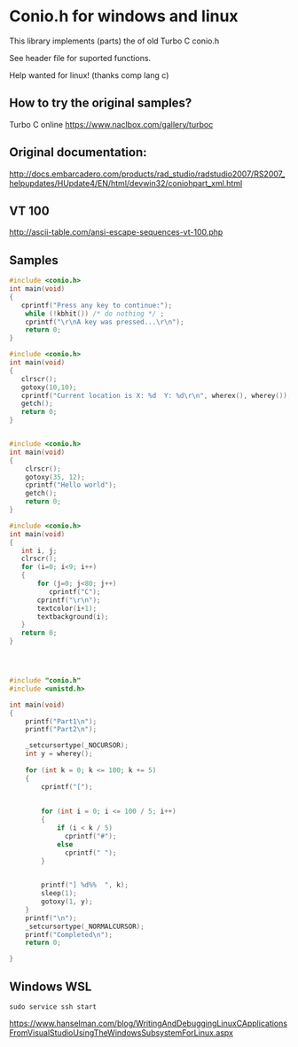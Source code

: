 # Conio.h for windows and linux

This library implements (parts) the of old Turbo C conio.h

See header file for suported functions.

Help wanted for linux! (thanks comp lang c)


## How to try the original samples? 

Turbo C online
https://www.naclbox.com/gallery/turboc


## Original documentation:

http://docs.embarcadero.com/products/rad_studio/radstudio2007/RS2007_helpupdates/HUpdate4/EN/html/devwin32/coniohpart_xml.html

## VT 100
http://ascii-table.com/ansi-escape-sequences-vt-100.php


## Samples

```c
#include <conio.h>
int main(void)
{
   cprintf("Press any key to continue:");
    while (!kbhit()) /* do nothing */ ;
    cprintf("\r\nA key was pressed...\r\n");
    return 0;
}
```

```c
#include <conio.h>
int main(void)
{
   clrscr();
   gotoxy(10,10);
   cprintf("Current location is X: %d  Y: %d\r\n", wherex(), wherey());
   getch();
   return 0;
}
```

```c

#include <conio.h>
int main(void)
{
    clrscr();
    gotoxy(35, 12);
    cprintf("Hello world");
    getch();
    return 0;
}
```

```c
#include <conio.h>
int main(void)
{
   int i, j;
   clrscr();
   for (i=0; i<9; i++)
   {
       for (j=0; j<80; j++)
          cprintf("C");
       cprintf("\r\n");
       textcolor(i+1);
       textbackground(i);
   }
   return 0;
}
```

```c



#include "conio.h"
#include <unistd.h>

int main(void)
{
    printf("Part1\n");
    printf("Part2\n");

    _setcursortype(_NOCURSOR);
    int y = wherey();
    
    for (int k = 0; k <= 100; k += 5)
    {
        cprintf("[");
        
        
        for (int i = 0; i <= 100 / 5; i++)
        {
            if (i < k / 5)
              cprintf("#");
            else
              cprintf(" ");
        }
        

        printf("] %d%%  ", k);
        sleep(1);
        gotoxy(1, y);
    }
    printf("\n");
    _setcursortype(_NORMALCURSOR);
    printf("Completed\n");
    return 0;

}
```

## Windows WSL

```
sudo service ssh start
```
https://www.hanselman.com/blog/WritingAndDebuggingLinuxCApplicationsFromVisualStudioUsingTheWindowsSubsystemForLinux.aspx
